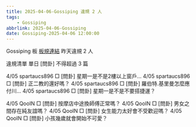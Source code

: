 ```yaml
---
title: 2025-04-06-Gossiping 違規 2 人
tags:
    - Gossiping
abbrlink: 2025-04-06-Gossiping
date: Gossiping-2025-04-06 12:00:00
---
```

Gossiping 板 [板規連結](https://www.ptt.cc/bbs/Gossiping/M.1637425085.A.07D.html)
昨天違規 2 人
<!-- more -->

違規清單
單日 [問卦] 不得超過 3 篇

4/05 spartaucs896 □ [問卦] 星期一是不是2樓以上窗戶…
4/05 spartaucs896 □ [問卦] 正二教的還好嗎？
4/05 spartaucs896 □ [問卦] 羅伯特.基里曼怎麼應付川…
4/05 spartaucs896 □ [問卦] 星期一是不是不要搭捷運？

4/05 QooIN □ [問卦] 按摩店中途換師傅正常嗎？
4/05 QooIN □ [問卦] 男女之間存在純友誼嗎？
4/05 QooIN □ [問卦] 女生能力太好會不受歡迎嗎？
4/05 QooIN □ [問卦] 小孩幾歲就會開始不可愛？